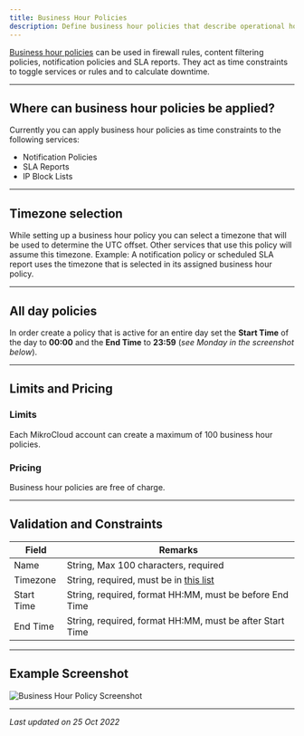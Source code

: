 ```yaml
---
title: Business Hour Policies
description: Define business hour policies that describe operational hours for branches and sites.
---
```


[Business hour policies](https://app.mikrocloud.com/policies/business-hours) can be used in firewall rules, content filtering policies, notification policies and SLA reports. They act as time constraints to toggle services or rules and to calculate downtime.

---

## Where can business hour policies be applied?

Currently you can apply business hour policies as time constraints to the following services:

* Notification Policies
* SLA Reports
* IP Block Lists

---

## Timezone selection

While setting up a business hour policy you can select a timezone that will be used to determine the UTC offset. Other services that use this policy will assume this timezone. Example: A notification policy or scheduled SLA report uses the timezone that is selected in its assigned business hour policy.

---

## All day policies

In order create a policy that is active for an entire day set the **Start Time** of the day to **00:00** and the **End Time** to **23:59** (*see Monday in the screenshot below*).

---

## Limits and Pricing

### Limits
Each MikroCloud account can create a maximum of 100 business hour policies.

### Pricing
Business hour policies are free of charge.

---

## Validation and Constraints

| Field | Remarks |
|-------|---------|
| Name | String, Max 100 characters, required |
| Timezone | String, required, must be in [this list](https://www.php.net/manual/en/timezones.php) |
| Start Time | String, required, format HH:MM, must be before End Time |
| End Time | String, required, format HH:MM, must be after Start Time |

---

## Example Screenshot

![Business Hour Policy Screenshot](https://cdn.mikrocloud.com/documentation-assets/business-hour-policy.png)

---

*Last updated on 25 Oct 2022*
